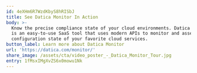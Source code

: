 ```yaml
---
id: 4eXHm6R7WzdKbyS8hRISbJ
title: See Datica Monitor In Action
body: >-
  Know the precise compliance state of your cloud environments. Datica Monitor
  is an easy-to-use SaaS tool that uses modern APIs to monitor and assess the
  configuration state of your favorite cloud services.
button_label: Learn more about Datica Monitor
url: 'https://datica.com/monitor/'
share_image: /assets/cta/video_poster_-_Datica_Monitor_Tour.jpg
entry: 1fMsxIMgXvZS6x0mowu1Nk
---
```


  